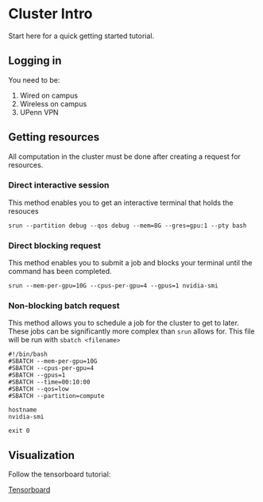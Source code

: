 # Cluster Intro

Start here for a quick getting started tutorial.

## Logging in

You need to be:

1) Wired on campus
2) Wireless on campus
3) UPenn VPN

## Getting resources

All computation in the cluster must be done after creating a request for resources.

### Direct interactive session

This method enables you to get an interactive terminal that holds the resouces

```
srun --partition debug --qos debug --mem=8G --gres=gpu:1 --pty bash
```

### Direct blocking request

This method enables you to submit a job and blocks your terminal until the command has been completed.

```
srun --mem-per-gpu=10G --cpus-per-gpu=4 --gpus=1 nvidia-smi
```

### Non-blocking batch request

This method allows you to schedule a job for the cluster to get to later. These jobs can be significantly more complex than `srun` allows for. This file will be run with `sbatch <filename>`

```
#!/bin/bash
#SBATCH --mem-per-gpu=10G
#SBATCH --cpus-per-gpu=4
#SBATCH --gpus=1
#SBATCH --time=00:10:00
#SBATCH --qos=low
#SBATCH --partition=compute

hostname
nvidia-smi

exit 0
```

## Visualization

Follow the tensorboard tutorial:

[Tensorboard](https://github.com/daniilidis-group/cluster_tutorials/tree/master/tensorboard)
